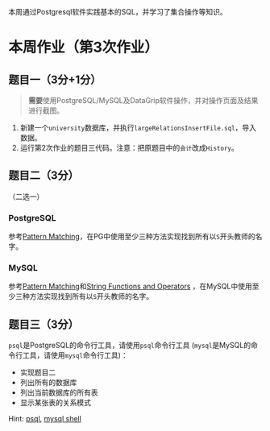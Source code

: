 本周通过Postgresql软件实践基本的SQL，并学习了集合操作等知识。

# 本周作业（第3次作业）

## 题目一（3分+1分）

> **需要**使用PostgreSQL/MySQL及DataGrip软件操作，并对操作页面及结果进行截图。

1. 新建一个`university`数据库，并执行`largeRelationsInsertFile.sql`，导入数据。
2. 运行第2次作业的题目三代码。注意：把原题目中的`会计`改成`History`。

## 题目二（3分）

（二选一）

### PostgreSQL

参考[Pattern Matching](https://www.postgresql.org/docs/17/functions-matching.html)，在PG中使用至少三种方法实现找到所有以`S`开头教师的名字。

### MySQL

参考[Pattern Matching](https://dev.mysql.com/doc/refman/8.4/en/pattern-matching.html)和[String Functions and Operators](https://dev.mysql.com/doc/refman/8.4/en/string-functions.html) ，在MySQL中使用至少三种方法实现找到所有以`S`开头教师的名字。

## 题目三（3分）

`psql`是PostgreSQL的命令行工具，请使用`psql`命令行工具 (`mysql`是MySQL的命令行工具，请使用`mysql`命令行工具)：

- 实现题目二
- 列出所有的数据库
- 列出当前数据库的所有表
- 显示某张表的关系模式

Hint: [psql](https://www.postgresql.org/docs/current/app-psql.html), [mysql shell](https://dev.mysql.com/doc/mysql-shell/8.0/en/mysql-shell-commands.html)
